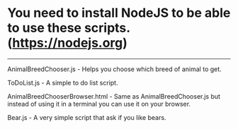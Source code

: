 # You need to install NodeJS to be able to use these scripts. (https://nodejs.org)
________________________________________________________________________________

AnimalBreedChooser.js - Helps you choose which breed of animal to get.

ToDoList.js - A simple to do list script.

AnimalBreedChooserBrowser.html - Same as AnimalBreedChooser.js but instead of using it in a terminal you can use it on your browser.

Bear.js - A very simple script that ask if you like bears.
